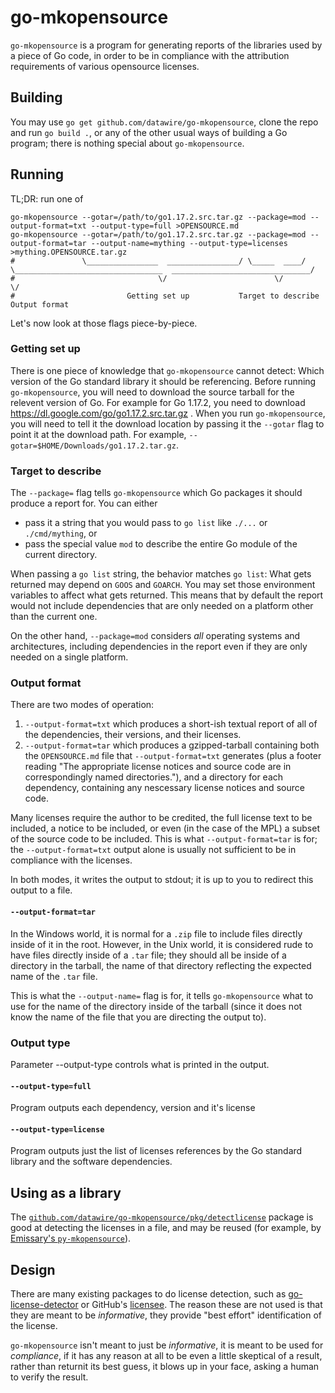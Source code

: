 # go-mkopensource

`go-mkopensource` is a program for generating reports of the libraries
used by a piece of Go code, in order to be in compliance with the
attribution requirements of various opensource licenses.

## Building

You may use `go get github.com/datawire/go-mkopensource`, clone the
repo and run `go build .`, or any of the other usual ways of building
a Go program; there is nothing special about `go-mkopensource`.

## Running

TL;DR: run one of

```shell
go-mkopensource --gotar=/path/to/go1.17.2.src.tar.gz --package=mod --output-format=txt --output-type=full >OPENSOURCE.md
go-mkopensource --gotar=/path/to/go1.17.2.src.tar.gz --package=mod --output-format=tar --output-name=mything --output-type=licenses >mything.OPENSOURCE.tar.gz
#               \________________  ________________/ \_____  ____/ \_________________________________  _______________________________/
#                                \/                        \/                                        \/
#                         Getting set up           Target to describe                          Output format
```

Let's now look at those flags piece-by-piece.

### Getting set up

There is one piece of knowledge that `go-mkopensource` cannot detect:
Which version of the Go standard library it should be referencing.
Before running `go-mkopensource`, you will need to download the source
tarball for the relevent version of Go.  For example for Go 1.17.2,
you need to download https://dl.google.com/go/go1.17.2.src.tar.gz .
When you run `go-mkopensource`, you will need to tell it the download
location by passing it the `--gotar` flag to point it at the download
path.  For example, `--gotar=$HOME/Downloads/go1.17.2.tar.gz`.

### Target to describe

The `--package=` flag tells `go-mkopensource` which Go packages it
should produce a report for.  You can either

 - pass it a string that you would pass to `go list` like `./...` or
   `./cmd/mything`, or
 - pass the special value `mod` to describe the entire Go module of
   the current directory.

When passing a `go list` string, the behavior matches `go list`: What
gets returned may depend on `GOOS` and `GOARCH`.  You may set those
environment variables to affect what gets returned.  This means that
by default the report would not include dependencies that are only
needed on a platform other than the current one.

On the other hand, `--package=mod` considers *all* operating systems
and architectures, including dependencies in the report even if they
are only needed on a single platform.

### Output format

There are two modes of operation:

 1. `--output-format=txt` which produces a short-ish textual report of
    all of the dependencies, their versions, and their licenses.
 2. `--output-format=tar` which produces a gzipped-tarball containing
    both the `OPENSOURCE.md` file that `--output-format=txt` generates
    (plus a footer reading "The appropriate license notices and source
    code are in correspondingly named directories."), and a directory
    for each dependency, containing any nescessary license notices and
    source code.

Many licenses require the author to be credited, the full license text
to be included, a notice to be included, or even (in the case of the
MPL) a subset of the source code to be included.  This is what
`--output-format=tar` is for; the `--output-format=txt` output alone
is usually not sufficient to be in compliance with the licenses.

In both modes, it writes the output to stdout; it is up to you to
redirect this output to a file.

#### `--output-format=tar`

In the Windows world, it is normal for a `.zip` file to include files
directly inside of it in the root.  However, in the Unix world, it is
considered rude to have files directly inside of a `.tar` file; they
should all be inside of a directory in the tarball, the name of that
directory reflecting the expected name of the `.tar` file.

This is what the `--output-name=` flag is for, it tells
`go-mkopensource` what to use for the name of the directory inside of
the tarball (since it does not know the name of the file that you are
directing the output to).

### Output type

Parameter --output-type controls what is printed in the output.

#### `--output-type=full`

Program outputs each dependency, version and it's license

#### `--output-type=license`

Program outputs just the list of licenses references by the Go standard 
library and the software dependencies.

## Using as a library

The [`github.com/datawire/go-mkopensource/pkg/detectlicense`][detectlicense]
package is good at detecting the licenses in a file, and may be reused
(for example, by [Emissary's `py-mkopensource`][py-mkopensource]).

[detectlicense]: https://pkg.go.dev/github.com/datawire/go-mkopensource/pkg/detectlicense
[py-mkopensource]: https://github.com/emissary-ingress/emissary/blob/master/tools/src/py-mkopensource/main.go

## Design

There are many existing packages to do license detection, such as
[go-license-detector][] or GitHub's [licensee][].  The reason these
are not used is that they are meant to be _informative_, they provide
"best effort" identification of the license.

`go-mkopensource` isn't meant to just be _informative_, it is meant to
be used for _compliance_, if it has any reason at all to be even a
little skeptical of a result, rather than returnit its best guess, it
blows up in your face, asking a human to verify the result.

[go-license-detector]: https://github.com/go-enry/go-license-detector
[licensee]: https://github.com/licensee/licensee
